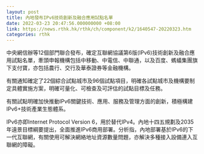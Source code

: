 ```yaml
---
layout: post
title: 內地發布IPv6技術創新及融合應用試點名單
date: 2022-03-23 20:47:56.000000000 +08:00
link: https://news.rthk.hk/rthk/ch/component/k2/1640547-20220323.htm
categories: rthk
---
```


中央網信辦等12個部門聯合發布，確定互聯網協議第6版(IPv6)技術創新及融合應用試點名單，牽頭申報機構包括中移動、中電信、中聯通，以及百度、螞蟻集團旗下支付寶，亦包括農行、交行及華泰證券等金融機構。

有關通知確定了22個綜合試點城市及96個試點項目，明確各試點城市及機構要制定具體實施方案，明確可量化、可檢查及可評估的試點目標及任務。

有關試點明確加快推動IPv6關鍵技術、應用、服務及管理方面的創新，積極構建IPv6+技術產業生態體系。

IPv6亦即Internet Protocol Version 6，用於替代IPv4。內地十四五規劃及2035年遠景目標綱要提出，全面推進IPv6商用部署。分析指，內地部署基於IPv6的下一代互聯網，有關使用可解決網絡地址資源數量問題，亦解決多種接入設備連入互聯網的障礙。
